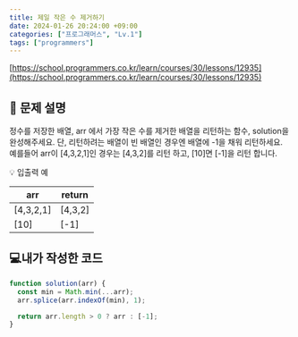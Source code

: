 ```yaml
---
title: 제일 작은 수 제거하기
date: 2024-01-26 20:24:00 +09:00
categories: ["프로그래머스", "Lv.1"]
tags: ["programmers"]
---
```


[https://school.programmers.co.kr/learn/courses/30/lessons/12935](https://school.programmers.co.kr/learn/courses/30/lessons/12935)

## 📔 문제 설명

정수를 저장한 배열, arr 에서 가장 작은 수를 제거한 배열을 리턴하는 함수, solution을 완성해주세요. 단, 리턴하려는 배열이 빈 배열인 경우엔 배열에 -1을 채워 리턴하세요. 예를들어 arr이 [4,3,2,1]인 경우는 [4,3,2]를 리턴 하고, [10]면 [-1]을 리턴 합니다.

💡 입출력 예

| arr       | return  |
| --------- | ------- |
| [4,3,2,1] | [4,3,2] |
| [10]      | [-1]    |

## 💻내가 작성한 코드

```js
function solution(arr) {
  const min = Math.min(...arr);
  arr.splice(arr.indexOf(min), 1);

  return arr.length > 0 ? arr : [-1];
}
```
